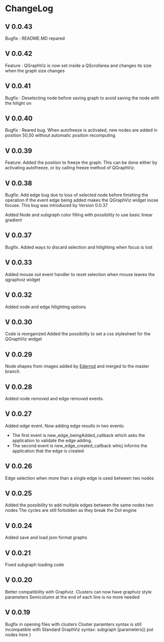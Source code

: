 # ChangeLog

## V 0.0.43

Bugfix : README.MD repared

## V 0.0.42

Feature : QGraphViz is now set inside a QScrollarea and changes its size when the graph size changes 

## V 0.0.41

Bugfix : Deselecting node before saving graph to avoid saving the node with the hilight on

## V 0.0.40

Bugfix : Reared bug. When  autofreeze is activated, new nodes are added in position 50,50 without automatic position recomputing

## V 0.0.39

Feature: Added the position to freeze the graph. This can be done either by activating autofreeze, or by calling freeze method of QGraphViz.

## V 0.0.38

Bugfix: Add edge bug due to loss of selected node before finishing the operation  if the event edge being added makes the QGraphViz widget loose focuse. This bug was introduced by Version 0.0.37

Added Node and subgraph color filling with possibility to use basic linear gradient

## V 0.0.37

Bugfix. Added ways to discard selection and hilighting when focus is lost

## V 0.0.33

Added mouse out event handler to reset selection when mouse leaves the qgraphviz widget

## V 0.0.32

Added node and edge hilighting options

## V 0.0.30

Code is reorganized
Added the possibility to set a css stylesheet for the QGraphViz widget

## V 0.0.29

Node shapes from images added by [Ederrod](https://github.com/Ederrod) and merged to the master branch.

## V 0.0.28

Added node removed and edge removed events.

## V 0.0.27

Added edge event. Now adding edge results in two events:

- The first event is new_edge_beingAdded_callback which asks the application to validate the edge adding. 
- The second event is new_edge_created_callback whicj informs the application that the edge is created

## V 0.0.26

Edge selection when more than a single edge is used between two nodes

## V 0.0.25

Added the possibility to add multiple edges between the same nodes two nodes
The cycles are still forbidden as they break the Dot engine

## V 0.0.24

Added save and load json format graphs

## V 0.0.21

Fixed subgraph loading code

## V 0.0.20

Better compatibility with Graphviz.
Clusters can now have graphviz style parameters
Semicolumn at the end of each line is no more needed

## V 0.0.19

Bugfix in opening files with clusters
Cluster paramters syntax is still incompatible with Standard GraphViz syntax:
    subgraph [parameters]{
        put nodes here
    }
